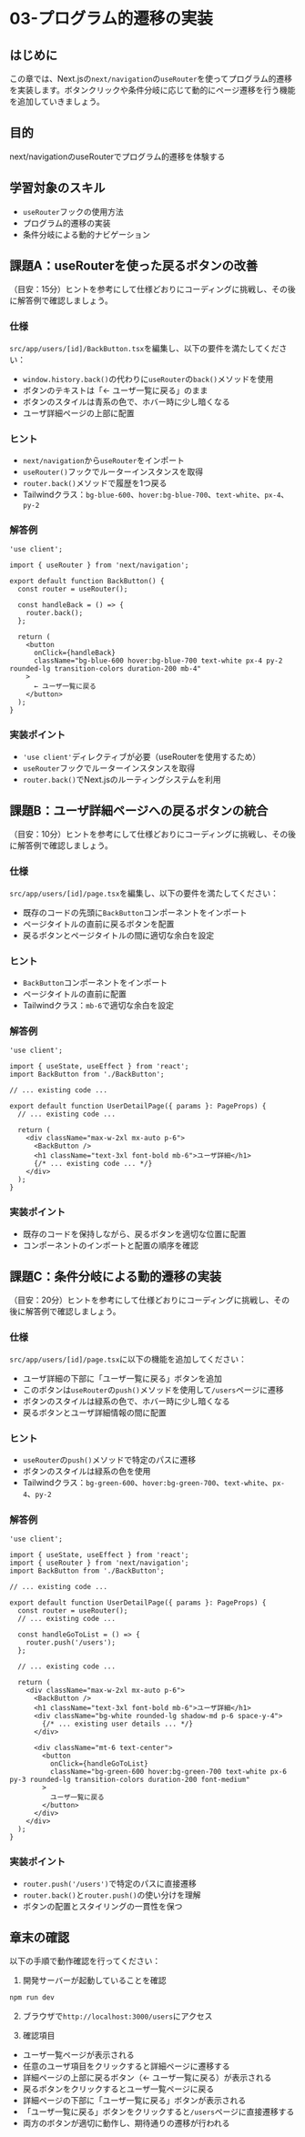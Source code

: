 # 03-プログラム的遷移の実装

## はじめに

この章では、Next.jsの`next/navigation`の`useRouter`を使ってプログラム的遷移を実装します。ボタンクリックや条件分岐に応じて動的にページ遷移を行う機能を追加していきましょう。

## 目的

next/navigationのuseRouterでプログラム的遷移を体験する

## 学習対象のスキル

- `useRouter`フックの使用方法
- プログラム的遷移の実装
- 条件分岐による動的ナビゲーション

## 課題A：useRouterを使った戻るボタンの改善

（目安：15分）ヒントを参考にして仕様どおりにコーディングに挑戦し、その後に解答例で確認しましょう。

### 仕様

`src/app/users/[id]/BackButton.tsx`を編集し、以下の要件を満たしてください：

- `window.history.back()`の代わりに`useRouter`の`back()`メソッドを使用
- ボタンのテキストは「← ユーザ一覧に戻る」のまま
- ボタンのスタイルは青系の色で、ホバー時に少し暗くなる
- ユーザ詳細ページの上部に配置

### ヒント

- `next/navigation`から`useRouter`をインポート
- `useRouter()`フックでルーターインスタンスを取得
- `router.back()`メソッドで履歴を1つ戻る
- Tailwindクラス：`bg-blue-600`、`hover:bg-blue-700`、`text-white`、`px-4`、`py-2`

### 解答例

```tsx:src/app/users/[id]/BackButton.tsx
'use client';

import { useRouter } from 'next/navigation';

export default function BackButton() {
  const router = useRouter();

  const handleBack = () => {
    router.back();
  };

  return (
    <button
      onClick={handleBack}
      className="bg-blue-600 hover:bg-blue-700 text-white px-4 py-2 rounded-lg transition-colors duration-200 mb-4"
    >
      ← ユーザ一覧に戻る
    </button>
  );
}
```

### 実装ポイント

- `'use client'`ディレクティブが必要（useRouterを使用するため）
- `useRouter`フックでルーターインスタンスを取得
- `router.back()`でNext.jsのルーティングシステムを利用

## 課題B：ユーザ詳細ページへの戻るボタンの統合

（目安：10分）ヒントを参考にして仕様どおりにコーディングに挑戦し、その後に解答例で確認しましょう。

### 仕様

`src/app/users/[id]/page.tsx`を編集し、以下の要件を満たしてください：

- 既存のコードの先頭に`BackButton`コンポーネントをインポート
- ページタイトルの直前に戻るボタンを配置
- 戻るボタンとページタイトルの間に適切な余白を設定

### ヒント

- `BackButton`コンポーネントをインポート
- ページタイトルの直前に配置
- Tailwindクラス：`mb-6`で適切な余白を設定

### 解答例

```tsx:src/app/users/[id]/page.tsx
'use client';

import { useState, useEffect } from 'react';
import BackButton from './BackButton';

// ... existing code ...

export default function UserDetailPage({ params }: PageProps) {
  // ... existing code ...

  return (
    <div className="max-w-2xl mx-auto p-6">
      <BackButton />
      <h1 className="text-3xl font-bold mb-6">ユーザ詳細</h1>
      {/* ... existing code ... */}
    </div>
  );
}
```

### 実装ポイント

- 既存のコードを保持しながら、戻るボタンを適切な位置に配置
- コンポーネントのインポートと配置の順序を確認

## 課題C：条件分岐による動的遷移の実装

（目安：20分）ヒントを参考にして仕様どおりにコーディングに挑戦し、その後に解答例で確認しましょう。

### 仕様

`src/app/users/[id]/page.tsx`に以下の機能を追加してください：

- ユーザ詳細の下部に「ユーザ一覧に戻る」ボタンを追加
- このボタンは`useRouter`の`push()`メソッドを使用して`/users`ページに遷移
- ボタンのスタイルは緑系の色で、ホバー時に少し暗くなる
- 戻るボタンとユーザ詳細情報の間に配置

### ヒント

- `useRouter`の`push()`メソッドで特定のパスに遷移
- ボタンのスタイルは緑系の色を使用
- Tailwindクラス：`bg-green-600`、`hover:bg-green-700`、`text-white`、`px-4`、`py-2`

### 解答例

```tsx:src/app/users/[id]/page.tsx
'use client';

import { useState, useEffect } from 'react';
import { useRouter } from 'next/navigation';
import BackButton from './BackButton';

// ... existing code ...

export default function UserDetailPage({ params }: PageProps) {
  const router = useRouter();
  // ... existing code ...

  const handleGoToList = () => {
    router.push('/users');
  };

  // ... existing code ...

  return (
    <div className="max-w-2xl mx-auto p-6">
      <BackButton />
      <h1 className="text-3xl font-bold mb-6">ユーザ詳細</h1>
      <div className="bg-white rounded-lg shadow-md p-6 space-y-4">
        {/* ... existing user details ... */}
      </div>
      
      <div className="mt-6 text-center">
        <button
          onClick={handleGoToList}
          className="bg-green-600 hover:bg-green-700 text-white px-6 py-3 rounded-lg transition-colors duration-200 font-medium"
        >
          ユーザ一覧に戻る
        </button>
      </div>
    </div>
  );
}
```

### 実装ポイント

- `router.push('/users')`で特定のパスに直接遷移
- `router.back()`と`router.push()`の使い分けを理解
- ボタンの配置とスタイリングの一貫性を保つ

## 章末の確認

以下の手順で動作確認を行ってください：

1. 開発サーバーが起動していることを確認
```bash
npm run dev
```

2. ブラウザで`http://localhost:3000/users`にアクセス

3. 確認項目
- ユーザ一覧ページが表示される
- 任意のユーザ項目をクリックすると詳細ページに遷移する
- 詳細ページの上部に戻るボタン（← ユーザ一覧に戻る）が表示される
- 戻るボタンをクリックするとユーザ一覧ページに戻る
- 詳細ページの下部に「ユーザ一覧に戻る」ボタンが表示される
- 「ユーザ一覧に戻る」ボタンをクリックすると`/users`ページに直接遷移する
- 両方のボタンが適切に動作し、期待通りの遷移が行われる
